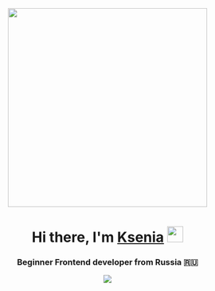 <div id="header" align="center">
  <img src="https://media.giphy.com/media/toXKzaJP3WIgM/giphy.gif" width="400"/>
  <h1 align="center">Hi there, I'm <a href="https://github.com/Tokyo2504" target="_blank">Ksenia</a> 
  <img src="https://github.com/blackcater/blackcater/raw/main/images/Hi.gif" height="32"/></h1>
  <h3 align="center">Beginner Frontend developer from Russia 🇷🇺</h3>
  <img src="https://img.shields.io/badge/Telegram-blue?logo=telegram&logoColor=white&style=for-the-badge"/>
</div>

<!--   <img src="https://img.shields.io/badge/html5-%23E34F26.svg?style=for-the-badge&logo=html5&logoColor=white"/>
  <img src="https://img.shields.io/badge/css3-%231572B6.svg?style=for-the-badge&logo=css3&logoColor=white"/>
  <img src="https://img.shields.io/badge/java-%23ED8B00.svg?style=for-the-badge&logo=java&logoColor=white"/>  -->

<!-- Here are some ideas to get you started:

- 🔭 I’m currently working on ...
- 🌱 I’m currently learning ...
- 👯 I’m looking to collaborate on ...
- 🤔 I’m looking for help with ...
- 💬 Ask me about ...
- 📫 How to reach me: ...
- 😄 Pronouns: ...
- ⚡ Fun fact: ...
-->
